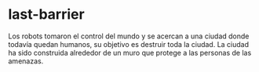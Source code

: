 # last-barrier
Los robots tomaron el control del mundo y se acercan a una ciudad donde todavía quedan humanos, su objetivo es destruir toda la ciudad. La ciudad ha sido construida alrededor de un muro que protege a las personas de las amenazas.

